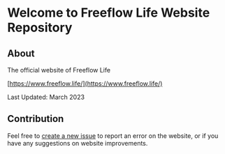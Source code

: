 # Welcome to Freeflow Life Website Repository

## About

The official website of Freeflow Life

[https://www.freeflow.life/](https://www.freeflow.life/)

Last Updated: March 2023

## Contribution

Feel free to [create a new issue](https://github.com/freeflowuniverse/www_freeflow_life/issues) to report an error on the website, or if you have any suggestions on website improvements. 
